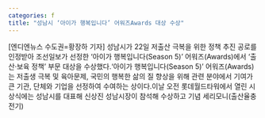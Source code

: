 ```yaml
---
categories: f
title: "성남시 ‘아이가 행복입니다’ 어워즈Awards 대상 수상"
---
```

[엔디엔뉴스 수도권=황장하 기자] 성남시가 22일 저출산 극복을 위한 정책 추진 공로를 인정받아 조선일보가 선정한 ‘아이가 행복입니다(Season 5)’ 어워즈(Awards)에서 ‘출산·보육 정책’ 부문 대상을 수상했다.‘아이가 행복입니다(Season 5)’ 어워즈(Awards)는 저출생 극복 및 육아문제, 국민의 행복한 삶의 질 향상을 위해 관련 분야에서 기여가 큰 기관, 단체와 기업을 선정하여 수여하는 상이다.이날 오전 롯데월드타워에서 열린 시상식에는 성남시를 대표해 신상진 성남시장이 참석해 수상하고 기념 세리모니(출산율충전기)